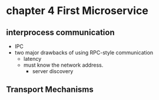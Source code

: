 ﻿# chapter 4 First Microservice

## interprocess communication
* IPC
* two major drawbacks of using RPC-style communication
	* latency
	* must know the network address.
		- server discovery

## Transport Mechanisms
